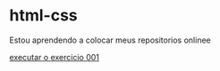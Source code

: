 # html-css

Estou aprendendo a colocar meus repositorios onlinee

<a href="https://matheussrobalo.github.io/html-css/exercicios/EX001/index.html">executar o exercicio 001</a>